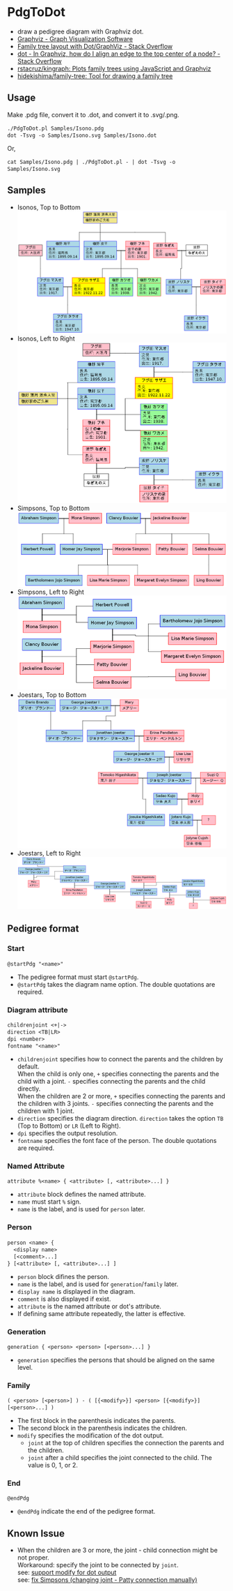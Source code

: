 ﻿# PdgToDot
- draw a pedigree diagram with Graphviz dot.
- [Graphviz - Graph Visualization Software](http://www.graphviz.org/)
- [Family tree layout with Dot/GraphViz - Stack Overflow](https://stackoverflow.com/questions/2271704/)
- [dot - In Graphviz, how do I align an edge to the top center of a node? - Stack Overflow](https://stackoverflow.com/questions/27504703/)
- [rstacruz/kingraph: Plots family trees using JavaScript and Graphviz](https://github.com/rstacruz/kingraph)
- [hidekishima/family-tree: Tool for drawing a family tree](https://github.com/hidekishima/family-tree)

## Usage
Make .pdg file, convert it to .dot, and convert it to .svg/.png.
```
./PdgToDot.pl Samples/Isono.pdg
dot -Tsvg -o Samples/Isono.svg Samples/Isono.dot
```
Or,
```
cat Samples/Isono.pdg | ./PdgToDot.pl - | dot -Tsvg -o Samples/Isono.svg
```

## Samples
- Isonos, Top to Bottom
![Samples/Isono](https://github.com/TakeAsh/PdgToDot/raw/master/Samples/Isono.png)
- Isonos, Left to Right
![Samples/Isono_LR](https://github.com/TakeAsh/PdgToDot/raw/master/Samples/Isono_LR.png)
- Simpsons, Top to Bottom
![Samples/Simpsons](https://github.com/TakeAsh/PdgToDot/raw/master/Samples/Simpsons.png)
- Simpsons, Left to Right
![Samples/Simpsons_LR](https://github.com/TakeAsh/PdgToDot/raw/master/Samples/Simpsons_LR.png)
- Joestars, Top to Bottom
![Samples/Joestars](https://github.com/TakeAsh/PdgToDot/raw/master/Samples/Joestars.png)
- Joestars, Left to Right
![Samples/Joestars_LR](https://github.com/TakeAsh/PdgToDot/raw/master/Samples/Joestars_LR.png)

## Pedigree format

### Start
```
@startPdg "<name>"
```
- The pedigree format must start `@startPdg`.
- `@startPdg` takes the diagram name option. The double quotations are required.

### Diagram attribute
```
childrenjoint <+|->
direction <TB|LR>
dpi <number>
fontname "<name>"
```
- `childrenjoint` specifies how to connect the parents and the children by default.  
When the child is only one, `+` specifies connecting the parents and the child with a joint. `-` specifies connecting the parents and the child directly.  
When the children are 2 or more, `+` specifies connecting the parents and the children with 3 joints. `-` specifies connecting the parents and the children with 1 joint.
- `direction` specifies the diagram direction. `direction` takes the option `TB` (Top to Bottom) or `LR` (Left to Right).
- `dpi` specifies the output resolution.
- `fontname` specifies the font face of the person. The double quotations are required.

### Named Attribute
```
attribute %<name> { <attribute> [, <attribute>...] }
```
- `attribute` block defines the named attribute.
- `name` must start `%` sign.
- `name` is the label, and is used for `person` later.

### Person
```
person <name> {
  <display name>
  [<comment>...]
} [<attribute> [, <attribute>...] ]
```
- `person` block difines the person.
- `name` is the label, and is used for `generation`/`family` later.
- `display name` is displayed in the diagram.
- `comment` is also displayed if exist.
- `attribute` is the named attribute or dot's attribute.
- If defining same attribute repeatedly, the latter is effective.

### Generation
```
generation { <person> <person> [<person>...] }
```
- `generation` specifies the persons that should be aligned on the same level.

### Family
```
( <person> [<person>] ) - ( [{<modify>}] <person> [{<modify>}] [<person>...] )
```
- The first block in the parenthesis indicates the parents.
- The second block in the parenthesis indicates the children.
- `modify` specifies the modification of the dot output.
    - `joint` at the top of children specifies the connection the parents and the children.
    - `joint` after a child specifies the joint connected to the child. The value is 0, 1, or 2.

### End
```
@endPdg
```
- `@endPdg` indicate the end of the pedigree format.

## Known Issue
- When the children are 3 or more, the joint - child connection might be not proper.  
Workaround: specify the joint to be connected by `joint`.  
see: [support modify for dot output](https://github.com/TakeAsh/PdgToDot/commit/35bc23d1d263707b5fd708303bacccb007a2734f)  
see: [fix Simpsons (changing joint - Patty connection manually)](https://github.com/TakeAsh/PdgToDot/commit/36274108776088cdb87cee1996bb674c4de24f2f)
